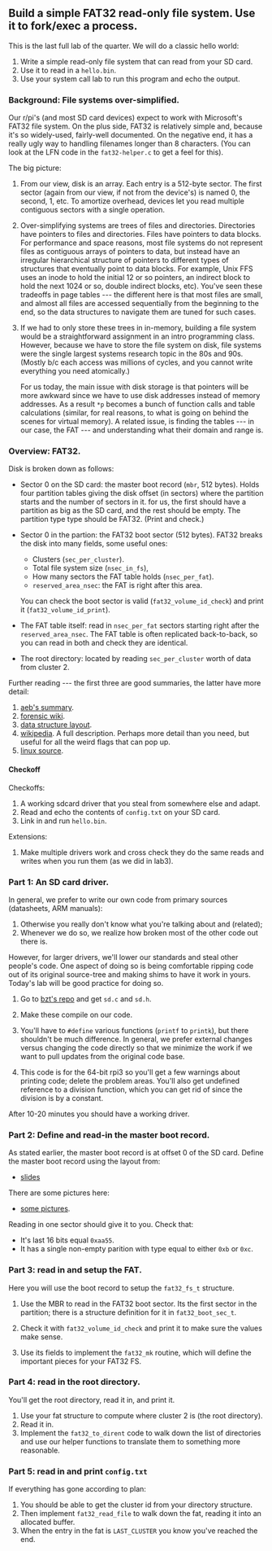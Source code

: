 ## Build a simple FAT32 read-only file system.  Use it to fork/exec a process.

This is the last full lab of the quarter.  We will do a classic hello world: 
  1. Write a simple read-only file system that can read from your SD card.
  2. Use it to read in a `hello.bin`.
  3. Use your system call lab to run this program and echo the output.


### Background: File systems over-simplified.

Our r/pi's (and most SD card devices) expect to work with Microsoft's
FAT32 file system.  On the plus side, FAT32 is relatively simple and,
because it's so widely-used, fairly-well documented.  On the negative end,
it has a really ugly way to handling filenames longer than 8 characters.
(You can look at the LFN code in the `fat32-helper.c` to get a feel
for this).

The big picture:
   1. From our view, disk is an array.  Each entry is a 512-byte sector.
   The first sector (again from our view, if not from the device's)
   is named 0, the second, 1, etc.  To amortize overhead,
   devices let you read multiple contiguous sectors
   with a single operation.

   2. Over-simplifying systems are trees of files and directories.
   Directories have pointers to files and directories.  Files have
   pointers to data blocks.  For performance and space reasons, most
   file systems do not represent files as contiguous arrays of pointers
   to data, but instead have an irregular hierarchical structure of
   pointers to different types of structures that eventually point to
   data blocks.  For example, Unix FFS uses an inode to hold the initial
   12 or so pointers, an indirect block to hold the next 1024 or so,
   double indirect blocks, etc).  You've seen these tradeoffs in page
   tables --- the different here is that most files are small, and almost
   all files are accessed sequentially from the beginning to the end,
   so the data structures to navigate them are tuned for such cases.

   3. If we had to only store these trees in in-memory, building a file
      system would be a straightforward assignment in an intro programming
      class.  However, because we have to store the file system on disk,
      file systems were the single largest systems research topic in
      the 80s and 90s.  (Mostly b/c each access was millions of cycles,
      and you cannot write everything you need atomically.)

      For us today, the main issue with disk storage is that 
      pointers will be more awkward since we have to use disk addresses
      instead of memory addresses.  As a result `*p` becomes a bunch of
      function calls and table calculations (similar, for real reasons,
      to what is going on behind the scenes for virtual memory).  A 
      related issue, is finding the tables --- in our case, the FAT --- 
      and understanding what their domain and range is.  

### Overview: FAT32.

Disk is broken down as follows:

  - Sector 0 on the SD card: the master boot record (`mbr`, 512 bytes).
    Holds four partition tables giving the disk offset (in sectors)
    where the partition starts and the number of sectors in it.  for us,
    the first should have a partition as big as the SD card, and the
    rest should be empty.  The partition type type should be FAT32.
    (Print and check.)

  - Sector 0 in the partion: the FAT32 boot sector (512 bytes).  FAT32 breaks the
    disk into many fields, some useful ones:
       - Clusters (`sec_per_cluster`).
       - Total file system size (`nsec_in_fs`),
       - How many sectors the FAT table holds (`nsec_per_fat`).
       - `reserved_area_nsec`: the FAT is right after this area.

    You can check the boot sector is valid (`fat32_volume_id_check`)
    and print it (`fat32_volume_id_print`).

   - The FAT table itself: read in `nsec_per_fat` sectors starting right after the
     `reserved_area_nsec`.  The FAT table is often replicated back-to-back, so you
     can read in both and check they are identical.

   - The root directory: located by reading `sec_per_cluster` worth of
   data from cluster 2.

Further reading --- the first three are good summaries, the latter have more detail:

  1. [aeb's summary](https://www.win.tue.nl/~aeb/linux/fs/fat/fat-1.html).
  2. [forensic wiki](https://www.forensicswiki.org/wiki/FAT).
  3. [data structure layout](http://www.c-jump.com/CIS24/Slides/FileSysDataStructs/FileSysDataStructs.html).
  4.  [wikipedia](https://en.wikipedia.org/wiki/Design_of_the_FAT_file_system).
  A full description.  Perhaps more detail than you need, but useful
  for all the weird flags that can pop up.
  5. [linux source](https://elixir.bootlin.com/linux/latest/source/fs/fat/dir.c).

#### Checkoff
  
Checkoffs:
  1. A working sdcard driver that you steal from somewhere else and adapt.
  2. Read and echo the contents of `config.txt` on your SD card.
  3. Link in and run `hello.bin`.

Extensions:
  1. Make multiple drivers work and cross check they do the same reads
  and writes when you run them (as we did in lab3).

### Part 1: An SD card driver.

In general, we prefer to write our own code from primary sources
(datasheets, ARM manuals):
  1. Otherwise you really don't know what you're talking about and (related);
  2. Whenever we do so, we realize how broken most of the other code out there is.

However, for larger drivers, we'll lower our standards and steal other people's code.
One aspect of doing so is being comfortable ripping code out of its original 
source-tree and making shims to have it work in yours.  Today's lab will be good 
practice for doing so.

   1. Go to [bzt's repo](https://github.com/bztsrc/raspi3-tutorial/tree/master/15_writesector)
   and get `sd.c` and `sd.h`.

   2. Make these compile on our code.  

   3. You'll have to `#define` various functions (`printf` to `printk`),
   but there shouldn't be much difference.    In general, we prefer
   external changes versus changing the code directly so that we minimize
   the work if we want to pull updates from the original code base.

   4. This code is for the 64-bit rpi3 so you'll get a few warnings about
   printing code; delete the problem areas.  You'll also get undefined
   reference to a division function, which you can get rid of since the
   division is by a constant.

After 10-20 minutes you should have a working driver.

### Part 2: Define and read-in the master boot record.

As stated earlier, the master boot record is at offset 0 of the SD card.  Define
the master boot record using the layout from:
   - [slides](http://www.c-jump.com/CIS24/Slides/FileSysDataStructs/FileSysDataStructs.html)

There are some pictures here:
   - [some pictures](https://www.pjrc.com/tech/8051/ide/fat32.html).

Reading in one sector should give it to you.  Check that:
   - It's last 16 bits equal `0xaa55`.
   - It has a single non-empty parition with type equal to either `0xb` or `0xc`.

### Part 3: read in and setup the FAT.

Here you will use the boot record to setup the `fat32_fs_t` structure.

   1. Use the MBR to read in the FAT32 boot sector.  Its the first sector in the 
   partition; there is a structure definition for it in `fat32_boot_sec_t`.

   2. Check it with `fat32_volume_id_check` and print it to make sure the values make sense.

   3. Use its fields to implement the `fat32_mk` routine, which will
   define the important pieces for your FAT32 FS.

### Part 4: read in the root directory.

You'll get the root directory, read it in, and print it.

   1. Use your fat structure to compute where cluster 2 is (the root directory).
   2. Read it in.
   3. Implement the `fat32_to_dirent` code to walk down the list of directories and
   use our helper functions to translate them to something more reasonable.

### Part 5: read in and print `config.txt`

If everything has gone according to plan:
   1. You should be able to get the cluster id from your directory structure.
   2. Then implement `fat32_read_file` to walk down the fat, reading it into
   an allocated buffer.   
   3. When the entry in the fat is `LAST_CLUSTER` you know you've reached the end.

